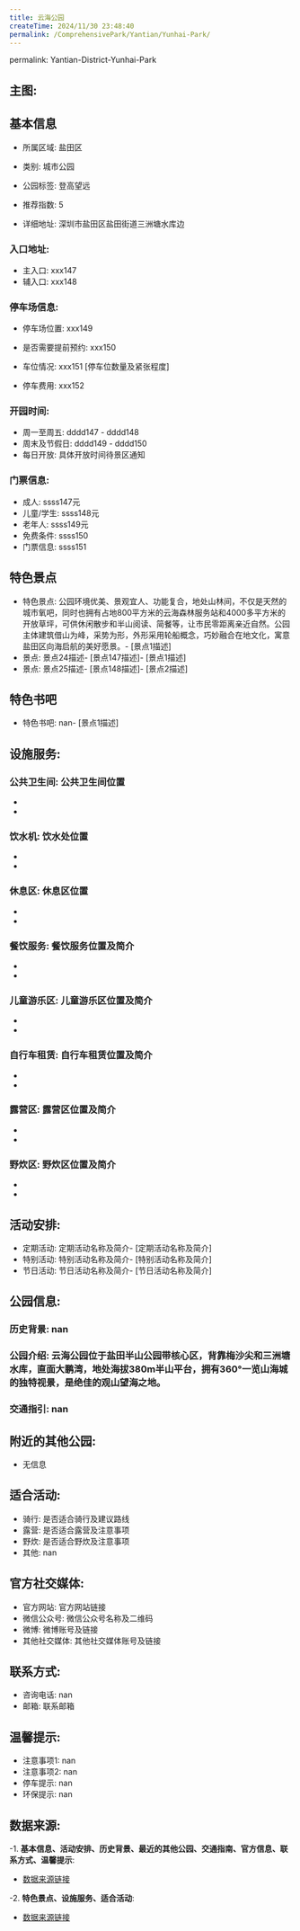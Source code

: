 ```yaml
---
title: 云海公园
createTime: 2024/11/30 23:48:40
permalink: /ComprehensivePark/Yantian/Yunhai-Park/
---
```

permalink: Yantian-District-Yunhai-Park
<!-- ## 游玩路径: -->

## 主图:
<ImageCard
image="https://cgj.sz.gov.cn/img/4/4005/4005946/10775216.png"
title= "云海公园"
description= "云海公园位于盐田半山公园带核心区，背靠梅沙尖和三洲塘水库，直面大鹏湾，地处海拔380m半山平台，拥有360°一览山海城的独特视景，是绝佳的观山望海之地。"
date="2024/11/30"
href="/"
author="深圳公园"
/>

## 基本信息

- 所属区域: 盐田区

- 类别: 城市公园

- 公园标签: 登高望远

- 推荐指数: 5

- 详细地址: 深圳市盐田区盐田街道三洲塘水库边

### 入口地址:
- 主入口: xxx147
- 辅入口: xxx148
### 停车场信息:
- 停车场位置: xxx149

- 是否需要提前预约: xxx150

- 车位情况: xxx151 [停车位数量及紧张程度]

- 停车费用: xxx152

### 开园时间:
- 周一至周五: dddd147 - dddd148
- 周末及节假日: dddd149 - dddd150
- 每日开放: 具体开放时间待景区通知

### 门票信息:
- 成人: ssss147元
- 儿童/学生: ssss148元
- 老年人: ssss149元
- 免费条件: ssss150
- 门票信息: ssss151
## 特色景点
- 特色景点: 公园环境优美、景观宜人、功能复合，地处山林间，不仅是天然的城市氧吧，同时也拥有占地800平方米的云海森林服务站和4000多平方米的开放草坪，可供休闲散步和半山阅读、简餐等，让市民零距离亲近自然。公园主体建筑借山为峰，采势为形，外形采用轮船概念，巧妙融合在地文化，寓意盐田区向海启航的美好愿景。- [景点1描述]
- 景点: 景点24描述- [景点147描述]- [景点1描述]
- 景点: 景点25描述- [景点148描述]- [景点2描述]
## 特色书吧
- 特色书吧: nan- [景点1描述]
## 设施服务:
### 公共卫生间: 公共卫生间位置
- 
- 
### 饮水机: 饮水处位置
- 
- 
### 休息区: 休息区位置
- 
- 
### 餐饮服务: 餐饮服务位置及简介
- 
- 
### 儿童游乐区: 儿童游乐区位置及简介
- 
- 
### 自行车租赁: 自行车租赁位置及简介
- 
- 
### 露营区: 露营区位置及简介
- 
- 
### 野炊区: 野炊区位置及简介

- 
- 
## 活动安排:
- 定期活动: 定期活动名称及简介- [定期活动名称及简介]
- 特别活动: 特别活动名称及简介- [特别活动名称及简介]
- 节日活动: 节日活动名称及简介- [节日活动名称及简介]
## 公园信息:
### 历史背景: nan
### 公园介绍: 云海公园位于盐田半山公园带核心区，背靠梅沙尖和三洲塘水库，直面大鹏湾，地处海拔380m半山平台，拥有360°一览山海城的独特视景，是绝佳的观山望海之地。
### 交通指引: nan

## 附近的其他公园:
- 无信息

## 适合活动:
- 骑行: 是否适合骑行及建议路线
- 露营: 是否适合露营及注意事项
- 野炊: 是否适合野炊及注意事项
- 其他: nan

## 官方社交媒体:
- 官方网站: 官方网站链接
- 微信公众号: 微信公众号名称及二维码
- 微博: 微博账号及链接
- 其他社交媒体: 其他社交媒体账号及链接

## 联系方式:
- 咨询电话: nan
- 邮箱: 联系邮箱

## 温馨提示:
- 注意事项1: nan
- 注意事项2: nan
- 停车提示: nan
- 环保提示: nan

## 数据来源:
-1. **基本信息、活动安排、历史背景、最近的其他公园、交通指南、官方信息、联系方式、温馨提示**:
- [数据来源链接](https://cgj.sz.gov.cn/xsmh/gysz/csgy/content/post_10775216.html)

-2. **特色景点、设施服务、适合活动**:
- [数据来源链接](https://cgj.sz.gov.cn/xsmh/gysz/csgy/content/post_10775216.html)

